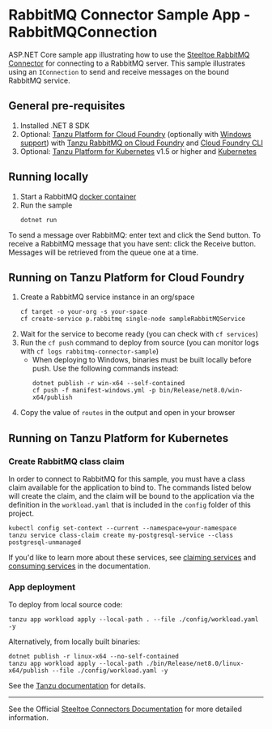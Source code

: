 # RabbitMQ Connector Sample App - RabbitMQConnection

ASP.NET Core sample app illustrating how to use the [Steeltoe RabbitMQ Connector](https://docs.steeltoe.io/api/v4/connectors/rabbitmq.html)
for connecting to a RabbitMQ server.
This sample illustrates using an `IConnection` to send and receive messages on the bound RabbitMQ service.

## General pre-requisites

1. Installed .NET 8 SDK
1. Optional: [Tanzu Platform for Cloud Foundry](https://techdocs.broadcom.com/us/en/vmware-tanzu/platform/tanzu-platform-for-cloud-foundry/10-0/tpcf/concepts-overview.html)
   (optionally with [Windows support](https://techdocs.broadcom.com/us/en/vmware-tanzu/platform/tanzu-platform-for-cloud-foundry/10-0/tpcf/toc-tasw-install-index.html))
   with [Tanzu RabbitMQ on Cloud Foundry](https://techdocs.broadcom.com/us/en/vmware-tanzu/data-solutions/tanzu-rabbitmq-on-cloud-foundry/10-0/tanzu-rabbitmq-cloud-foundry/index.html)
   and [Cloud Foundry CLI](https://github.com/cloudfoundry/cli)
1. Optional: [Tanzu Platform for Kubernetes](https://techdocs.broadcom.com/us/en/vmware-tanzu/standalone-components/tanzu-application-platform/1-12/tap/overview.html) v1.5 or higher
   and [Kubernetes](https://kubernetes.io/docs/tasks/tools/)

## Running locally

1. Start a RabbitMQ [docker container](https://github.com/SteeltoeOSS/Samples/blob/main/CommonTasks.md)
1. Run the sample
   ```
   dotnet run
   ```

To send a message over RabbitMQ: enter text and click the Send button.
To receive a RabbitMQ message that you have sent: click the Receive button. Messages will be retrieved from the queue one at a time.

## Running on Tanzu Platform for Cloud Foundry

1. Create a RabbitMQ service instance in an org/space
   ```
   cf target -o your-org -s your-space
   cf create-service p.rabbitmq single-node sampleRabbitMQService
   ```
1. Wait for the service to become ready (you can check with `cf services`)
1. Run the `cf push` command to deploy from source (you can monitor logs with `cf logs rabbitmq-connector-sample`)
   - When deploying to Windows, binaries must be built locally before push. Use the following commands instead:
     ```
     dotnet publish -r win-x64 --self-contained
     cf push -f manifest-windows.yml -p bin/Release/net8.0/win-x64/publish
     ```
1. Copy the value of `routes` in the output and open in your browser

## Running on Tanzu Platform for Kubernetes

### Create RabbitMQ class claim

In order to connect to RabbitMQ for this sample, you must have a class claim available for the application to bind to.
The commands listed below will create the claim, and the claim will be bound to the application via the definition
in the `workload.yaml` that is included in the `config` folder of this project.

```
kubectl config set-context --current --namespace=your-namespace
tanzu service class-claim create my-postgresql-service --class postgresql-unmanaged
```

If you'd like to learn more about these services, see [claiming services](https://techdocs.broadcom.com/us/en/vmware-tanzu/standalone-components/tanzu-application-platform/1-12/tap/getting-started-claim-services.html)
and [consuming services](https://techdocs.broadcom.com/us/en/vmware-tanzu/standalone-components/tanzu-application-platform/1-12/tap/getting-started-consume-services.html) in the documentation.

### App deployment

To deploy from local source code:
```
tanzu app workload apply --local-path . --file ./config/workload.yaml -y
```

Alternatively, from locally built binaries:
```
dotnet publish -r linux-x64 --no-self-contained
tanzu app workload apply --local-path ./bin/Release/net8.0/linux-x64/publish --file ./config/workload.yaml -y
```

See the [Tanzu documentation](https://techdocs.broadcom.com/us/en/vmware-tanzu/standalone-components/tanzu-application-platform/1-12/tap/getting-started-deploy-first-app.html) for details.

---

See the Official [Steeltoe Connectors Documentation](https://docs.steeltoe.io/api/v4/connectors/) for more detailed information.
